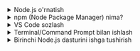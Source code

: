 <details>
    <summary>Node.js o'rnatish</summary>

## 2.1 Node.js O'rnatish

### Node.js nima uchun kerak?

**Node.js** - backend dasturlar yozish uchun asosiy dastur. Bu JavaScript kodini serverda ishlatish imkonini beradi.

#### Node.js o'rnatishdan oldin:
- JavaScript faqat brauzerda ishlaydi
- Backend dasturlar yozish mumkin emas
- Server yaratish imkoni yo'q

#### Node.js o'rnatgandan keyin:
- JavaScript ni serverda ishlatish mumkin
- Backend dasturlar yozish mumkin
- Web serverlar yaratish mumkin

### Node.js versiyalari

#### LTS (Long Term Support):
- **Barqaror** - xatolar kam
- **Uzoq muddatli** - 3 yil qo'llab-quvvatlanadi
- **Ishlash uchun** - ishlab chiqish uchun yaxshi

#### Current (Hozirgi):
- **Yangi xususiyatlar** - eng so'nggi imkoniyatlar
- **Eksperimental** - ba'zi xatolar bo'lishi mumkin
- **Test uchun** - yangi narsalarni sinash uchun

### Node.js o'rnatish - Windows

#### 1-qadam: Node.js yuklab olish
1. **nodejs.org** saytiga kiring
2. **"Download for Windows"** tugmasini bosing
3. **LTS versiyasini** tanlang (masalan: 18.17.0)
4. **.msi faylini** yuklab oling

#### 2-qadam: O'rnatish
1. **Yuklab olingan faylni** oching
2. **"Next"** tugmalarini bosing
3. **"I accept the agreement"** belgilang
4. **"Install"** tugmasini bosing
5. **O'rnatish tugagunicha** kuting

#### 3-qadam: Tekshirish
```bash
# Command Prompt oching va yozing:
node --version
npm --version
```

**Natija:**
```
v18.17.0
9.6.7
```

### Node.js o'rnatish - Mac

#### 1-qadam: Homebrew o'rnatish (agar yo'q bo'lsa)
```bash
# Terminal oching va yozing:
/bin/bash -c "$(curl -fsSL https://raw.githubusercontent.com/Homebrew/install/HEAD/install.sh)"
```

#### 2-qadam: Node.js o'rnatish
```bash
# Homebrew orqali o'rnatish
brew install node
```

#### 3-qadam: Tekshirish
```bash
node --version
npm --version
```

### Node.js o'rnatish - Linux (Ubuntu)

#### 1-qadam: Paketlar ro'yxatini yangilash
```bash
sudo apt update
```

#### 2-qadam: Node.js o'rnatish
```bash
# Node.js o'rnatish
sudo apt install nodejs npm
```

#### 3-qadam: Tekshirish
```bash
node --version
npm --version
```

### Node.js o'rnatish xatolari

#### Xato: "node is not recognized"
```bash
# Windows da PATH muammosi
# Qayta o'rnatish yoki PATH ni sozlash kerak
```

**Yechim:**
1. Node.js ni qayta o'rnatish
2. Kompyuterni qayta ishga tushirish
3. Command Prompt ni qayta ochish

#### Xato: "Permission denied"
```bash
# Linux/Mac da ruxsat muammosi
sudo npm install -g package-name
```

#### Xato: "EACCES: permission denied"
```bash
# npm global paketlar uchun ruxsat
sudo chown -R $(whoami) ~/.npm
```

### Node.js sozlamalari

#### Global paketlar papkasi
```bash
# Global paketlar qayerda o'rnatiladi
npm config get prefix

# O'zgartirish (ixtiyoriy)
npm config set prefix ~/.npm-global
```

#### Registry o'zgartirish
```bash
# npm registry ko'rish
npm config get registry

# Boshqa registry (ixtiyoriy)
npm config set registry https://registry.npmjs.org/
```

### Node.js versiyasini o'zgartirish

#### nvm (Node Version Manager) o'rnatish

**Windows:**
```bash
# nvm-windows yuklab oling
# https://github.com/coreybutler/nvm-windows
nvm install 18.17.0
nvm use 18.17.0
```

**Mac/Linux:**
```bash
# nvm o'rnatish
curl -o- https://raw.githubusercontent.com/nvm-sh/nvm/v0.39.0/install.sh | bash

# Node.js versiyasini o'zgartirish
nvm install 18.17.0
nvm use 18.17.0
```

### Node.js o'rnatishni tekshirish

#### To'liq tekshirish
```bash
# Node.js versiyasi
node --version

# npm versiyasi
npm --version

# Node.js ma'lumotlari
node -p "process.versions"

# npm sozlamalari
npm config list
```

#### Test dastur
```javascript
// test.js fayl yarating
console.log('Node.js ishlayapti!');
console.log('Versiya:', process.version);
console.log('Platforma:', process.platform);

// Ishga tushirish
node test.js
```

**Natija:**
```
Node.js ishlayapti!
Versiya: v18.17.0
Platforma: win32
```

### Node.js o'rnatish maslahatlari

#### 1. LTS versiyasini tanlang
- Barqaror ishlaydi
- Xatolar kam
- Ko'p dasturchilar ishlatadi

#### 2. Administrator sifatida o'rnating
- Ruxsat muammolari yo'q
- Global paketlar o'rnatish mumkin

#### 3. Antivirus ni o'chiring
- O'rnatish jarayonida muammo bo'lmasin
- Keyin qayta yoqing

#### 4. Internet ulanishini tekshiring
- Node.js yuklab olish uchun kerak
- npm paketlar uchun kerak

### Xulosa

**Node.js o'rnatish** = Backend dasturlashni boshlash uchun birinchi qadam

#### Muvaffaqiyatli o'rnatish:
1. **nodejs.org** dan yuklab olish
2. **LTS versiyasini** tanlash
3. **O'rnatish** jarayonini tugatish
4. **node --version** bilan tekshirish

#### Keyingi qadam:
- npm haqida o'rganish
- VS Code sozlash
- Birinchi dastur yozish

Node.js o'rnatildi! Endi backend dasturlashni boshlash mumkin!

</details>

<details>
    <summary>npm (Node Package Manager) nima?</summary>

## 2.2 npm (Node Package Manager) Nima?

### npm nima?

**npm** - Node.js paketlarini boshqarish dasturi. Bu kutubxonalar, dasturlar va vositalarni o'rnatish va boshqarish uchun ishlatiladi.

#### npm vazifalari:
- **Paketlarni o'rnatish** - kutubxonalar
- **Paketlarni boshqarish** - versiyalar
- **Loyiha yaratish** - package.json
- **Skriptlar yozish** - avtomatlashtirish

### npm nima uchun kerak?

#### Paketlar kutubxonasi:
- **Millionlab paketlar** - Express, React, Vue
- **Tayyor yechimlar** - qayta yozmasdan ishlatish
- **Jamoa ishi** - boshqa dasturchilar kodi
- **Tez rivojlanish** - noldan yozmasdan

#### Misol:
```javascript
// npm siz (qiyin):
// HTTP server yozish - 100+ qator kod

// npm bilan (oson):
const express = require('express');
const app = express();
app.get('/', (req, res) => res.send('Salom!'));
app.listen(3000);
```

### npm paketlari

#### Mahalliy paketlar (Local):
```bash
# Loyiha papkasida o'rnatish
npm install express
```

**Natija:**
```
project/
├── node_modules/     # Paketlar papkasi
│   └── express/
├── package.json      # Loyiha ma'lumotlari
└── server.js
```

#### Global paketlar (Global):
```bash
# Butun kompyuterga o'rnatish
npm install -g nodemon
```

**Natija:**
- Har qayerda ishlatish mumkin
- Command line vositalar
- Masalan: `nodemon server.js`

### package.json fayli

#### package.json nima?
**package.json** - loyiha haqida ma'lumotlar fayli. Bu loyihangizning "passporti".

#### package.json yaratish:
```bash
# Yangi loyiha uchun
npm init

# Avtomatik yaratish
npm init -y
```

#### package.json misoli:
```json
{
  "name": "mening-loyiham",
  "version": "1.0.0",
  "description": "Mening birinchi Node.js loyiham",
  "main": "server.js",
  "scripts": {
    "start": "node server.js",
    "dev": "nodemon server.js"
  },
  "dependencies": {
    "express": "^4.18.2"
  },
  "author": "Ahmad",
  "license": "MIT"
}
```

#### package.json qismlari:
- **name** - loyiha nomi
- **version** - versiya
- **description** - tavsif
- **main** - asosiy fayl
- **scripts** - buyruqlar
- **dependencies** - kerakli paketlar

### npm buyruqlari

#### Paketlarni o'rnatish:
```bash
# Oddiy o'rnatish
npm install express

# Qisqartma
npm i express

# Versiya bilan
npm install express@4.18.2

# Development uchun
npm install --save-dev nodemon

# Global o'rnatish
npm install -g nodemon
```

#### Paketlarni ko'rish:
```bash
# O'rnatilgan paketlar
npm list

# Global paketlar
npm list -g

# Faqat asosiy paketlar
npm list --depth=0
```

#### Paketlarni yangilash:
```bash
# Barcha paketlarni yangilash
npm update

# Biror paketni yangilash
npm update express

# Eng so'nggi versiyaga
npm install express@latest
```

#### Paketlarni o'chirish:
```bash
# Paketni o'chirish
npm uninstall express

# Global paketni o'chirish
npm uninstall -g nodemon
```

### npm skriptlar

#### package.json da skriptlar:
```json
{
  "scripts": {
    "start": "node server.js",
    "dev": "nodemon server.js",
    "test": "jest",
    "build": "webpack"
  }
}
```

#### Skriptlarni ishga tushirish:
```bash
# npm run bilan
npm run start
npm run dev
npm run test

# start va test uchun npm qisqartma
npm start
npm test
```

#### Skriptlar misoli:
```json
{
  "scripts": {
    "start": "node server.js",
    "dev": "nodemon server.js",
    "build": "mkdir build && cp *.js build/",
    "clean": "rm -rf build/"
  }
}
```

### npm xatolari va yechimlari

#### Xato: "npm ERR! EACCES: permission denied"
```bash
# Global paketlar uchun ruxsat
sudo chown -R $(whoami) ~/.npm
```

#### Xato: "npm ERR! network timeout"
```bash
# Registry o'zgartirish
npm config set registry https://registry.npmjs.org/

# Proxy sozlash (agar kerak bo'lsa)
npm config set proxy http://proxy.company.com:8080
```

#### Xato: "npm ERR! peer dep missing"
```bash
# Peer dependencies ni o'rnatish
npm install --save peer-package-name
```

### npm maslahatlari

#### 1. package-lock.json ni saqlang
- Versiyalarni qulflaydi
- Jamoa bilan bir xil versiyalar
- Git ga qo'shing

#### 2. node_modules ni ignore qiling
```gitignore
# .gitignore faylida
node_modules/
*.log
.env
```

#### 3. Semantic versioning
```json
{
  "dependencies": {
    "express": "^4.18.2",  // 4.x.x versiyalar
    "lodash": "~4.17.21",  // 4.17.x versiyalar
    "moment": "2.29.4"     // aniq versiya
  }
}
```

#### 4. npm audit
```bash
# Xavfsizlik tekshirish
npm audit

# Xavfsizlik tuzatish
npm audit fix
```

### npm vs boshqa package managerlar

| Xususiyat | npm | yarn | pnpm |
|-----------|-----|------|------|
| **Tezlik** | O'rta | Tez | Juda tez |
| **Xotira** | Ko'p | O'rta | Kam |
| **Paketlar** | Ko'p | Ko'p | Ko'p |
| **O'rganish** | Oson | Oson | Oson |

### Xulosa

**npm** = Node.js paketlarini boshqarish dasturi

#### Asosiy buyruqlar:
- `npm install` - paket o'rnatish
- `npm init` - loyiha yaratish
- `npm run` - skript ishga tushirish
- `npm update` - yangilash

#### package.json:
- Loyiha ma'lumotlari
- Kerakli paketlar
- Skriptlar
- Versiya boshqaruvi

npm - backend dasturlash uchun eng muhim vosita!

</details>

<details>
    <summary>VS Code sozlash</summary>

## 2.3 VS Code Sozlash

### VS Code nima?

**VS Code (Visual Studio Code)** - Microsoft tomonidan yaratilgan bepul kod editori. Bu dasturlash uchun eng yaxshi vositalardan biri.

#### VS Code afzalliklari:
- **Bepul** - pul to'lash shart emas
- **Tez** - yengil va tez ishlaydi
- **Kengaytiriladi** - ko'p pluginlar
- **Ko'p tillar** - JavaScript, Python, Java
- **Git integratsiyasi** - versiya boshqaruvi

### VS Code o'rnatish

#### 1-qadam: Yuklab olish
1. **code.visualstudio.com** saytiga kiring
2. **"Download for Windows"** tugmasini bosing
3. **.exe faylini** yuklab oling

#### 2-qadam: O'rnatish
1. **Yuklab olingan faylni** oching
2. **"I accept the agreement"** belgilang
3. **"Next"** tugmalarini bosing
4. **"Install"** tugmasini bosing

#### 3-qadam: Ishga tushirish
- **Desktop** da VS Code ikonkasi paydo bo'ladi
- **Birinchi marta** ochishda sozlamalar so'raladi

### VS Code asosiy sozlamalari

#### 1. Til o'zgartirish
1. **Ctrl + Shift + P** (Windows) yoki **Cmd + Shift + P** (Mac)
2. **"Configure Display Language"** yozing
3. **"Install additional languages"** tanlang
4. **O'zbek tili** yoki **English** tanlang

#### 2. Tema o'zgartirish
1. **Ctrl + K, Ctrl + T** (Windows) yoki **Cmd + K, Cmd + T** (Mac)
2. **Tema tanlang:**
   - **Light** - oq fon
   - **Dark** - qora fon
   - **High Contrast** - yuqori kontrast

#### 3. Font o'lchami
1. **Ctrl + ,** (Windows) yoki **Cmd + ,** (Mac)
2. **"Font Size"** qidiring
3. **O'lchamni o'zgartiring** (masalan: 16)

### Node.js uchun kerakli pluginlar

#### 1. JavaScript (ES6) code snippets
```bash
# Plugin nomi: JavaScript (ES6) code snippets
# Muallif: charalampos karypidis
```

**Nima beradi:**
- JavaScript kodlarini tez yozish
- Snippetlar (qisqartmalar)
- Syntax highlighting

#### 2. Node.js Extension Pack
```bash
# Plugin nomi: Node.js Extension Pack
# Muallif: Microsoft
```

**Nima beradi:**
- Node.js debugging
- npm scripts
- IntelliSense
- Code snippets

#### 3. Prettier - Code formatter
```bash
# Plugin nomi: Prettier - Code formatter
# Muallif: Prettier
```

**Nima beradi:**
- Kodni chiroyli qilish
- Avtomatik formatlash
- Konsistent kod

#### Plugin o'rnatish:
1. **Extensions** panelini oching (Ctrl + Shift + X)
2. **Plugin nomini** qidiring
3. **"Install"** tugmasini bosing
4. **VS Code ni qayta ishga tushiring**

### VS Code foydali sozlamalari

#### settings.json fayli:
```json
{
  "editor.fontSize": 16,
  "editor.tabSize": 2,
  "editor.insertSpaces": true,
  "editor.wordWrap": "on",
  "editor.minimap.enabled": true,
  "editor.formatOnSave": true,
  "files.autoSave": "afterDelay",
  "terminal.integrated.fontSize": 14
}
```

#### Sozlamalarni o'zgartirish:
1. **Ctrl + ,** (Windows) yoki **Cmd + ,** (Mac)
2. **JSON faylni ochish** - o'ng burchakda
3. **settings.json** ni tahrirlash

### VS Code terminal

#### Terminal ochish:
- **Ctrl + `** (backtick)
- **View → Terminal**
- **Terminal → New Terminal**

#### Terminal sozlamalari:
```json
{
  "terminal.integrated.fontSize": 14,
  "terminal.integrated.fontFamily": "Consolas",
  "terminal.integrated.shell.windows": "cmd.exe"
}
```

#### Terminal buyruqlari:
```bash
# Fayl ro'yxati
dir          # Windows
ls           # Mac/Linux

# Papka o'zgartirish
cd folder-name

# Yangi papka
mkdir folder-name

# Fayl yaratish
echo. > filename.js    # Windows
touch filename.js      # Mac/Linux
```

### VS Code fayl boshqaruvi

#### Explorer paneli:
- **Ctrl + Shift + E** - Explorer ochish
- **Fayllar va papkalar** ko'rish
- **Yangi fayl/papka** yaratish

#### Fayl yaratish:
1. **Explorer** da o'ng tugma
2. **"New File"** yoki **"New Folder"**
3. **Nom berish**

#### Faylni ochish:
- **Ctrl + O** - fayl ochish
- **Ctrl + Shift + O** - tez ochish
- **Drag & Drop** - sudrab tashlash

### VS Code kod yozish yordamchilari

#### IntelliSense:
- **Avtomatik to'ldirish** - kod yozishda
- **Funktsiya ma'lumotlari** - parametrlar
- **Xatolarni ko'rsatish** - syntax xatolari

#### Snippetlar:
```javascript
// clg yozib Tab bosish
console.log();

// for yozib Tab bosish
for (let i = 0; i < array.length; i++) {
    const element = array[i];
}

// fn yozib Tab bosish
function name() {
    
}
```

#### Emmet (HTML/CSS):
```html
<!-- div yozib Tab bosish -->
<div></div>

<!-- .class yozib Tab bosish -->
<div class="class"></div>

<!-- #id yozib Tab bosish -->
<div id="id"></div>
```

### VS Code debugging

#### Node.js debugging:
1. **Fayl oching** (server.js)
2. **Breakpoint qo'ying** (qator yonida nuqta)
3. **F5** bosib debugging boshlang
4. **Variables** ni ko'rish

#### launch.json sozlamasi:
```json
{
  "version": "0.2.0",
  "configurations": [
    {
      "type": "node",
      "request": "launch",
      "name": "Launch Program",
      "program": "${workspaceFolder}/server.js"
    }
  ]
}
```

### VS Code foydali kalitlar

#### Asosiy kalitlar:
- **Ctrl + S** - saqlash
- **Ctrl + Z** - qaytarish
- **Ctrl + Y** - qayta qilish
- **Ctrl + C** - nusxa olish
- **Ctrl + V** - qo'yish
- **Ctrl + X** - kesish

#### Kod bilan ishlash:
- **Ctrl + /** - izoh qo'shish
- **Ctrl + Shift + /** - blok izoh
- **Ctrl + D** - so'zni tanlash
- **Ctrl + Shift + K** - qatorni o'chirish
- **Alt + Up/Down** - qatorni ko'tarish/tushirish

#### Fayl bilan ishlash:
- **Ctrl + N** - yangi fayl
- **Ctrl + W** - faylni yopish
- **Ctrl + Tab** - fayllar o'rtasida o'tish
- **Ctrl + P** - tez fayl ochish

### VS Code workspace

#### Workspace nima?
**Workspace** - loyiha papkasi. Bu barcha fayllaringiz bir joyda.

#### Workspace yaratish:
1. **File → Open Folder**
2. **Loyiha papkasini** tanlang
3. **VS Code** papkani ochadi

#### Workspace saqlash:
1. **File → Save Workspace As**
2. **.code-workspace** fayl yaratadi
3. **Keyingi safar** ochish uchun

### Xulosa

**VS Code** = Dasturlash uchun eng yaxshi editor

#### Asosiy sozlamalar:
- **Pluginlar o'rnatish** - JavaScript, Node.js
- **Terminal sozlash** - buyruqlar uchun
- **Tema va font** - ko'rish uchun
- **Debugging** - xatolarni topish uchun

#### Foydali xususiyatlar:
- **IntelliSense** - avtomatik to'ldirish
- **Snippetlar** - tez kod yozish
- **Git integratsiyasi** - versiya boshqaruvi
- **Terminal** - buyruqlar uchun

VS Code tayyor! Endi dasturlashni boshlash mumkin!

</details>

<details>
    <summary>Terminal/Command Prompt bilan ishlash</summary>

## 2.4 Terminal/Command Prompt bilan Ishlash

### Terminal nima?

**Terminal** (yoki **Command Prompt** Windows da) - kompyuterga matn orqali buyruq berish dasturi. Bu grafik interfeys bo'lmagan, faqat matn.

#### Terminal nima uchun kerak?
- **Fayllar bilan ishlash** - yaratish, o'chirish, ko'chirish
- **Dasturlarni ishga tushirish** - Node.js, npm
- **Papkalar bilan ishlash** - o'tish, yaratish
- **Git buyruqlari** - versiya boshqaruvi

### Windows Command Prompt

#### Command Prompt ochish:
1. **Windows + R** bosib
2. **"cmd"** yozib **Enter**
3. Yoki **Start** da **"cmd"** qidirish

#### Asosiy buyruqlar:
```cmd
# Hozirgi papkani ko'rish
dir

# Papka o'zgartirish
cd folder-name

# Yuqori papkaga chiqish
cd ..

# Yangi papka yaratish
mkdir folder-name

# Fayl yaratish
echo. > filename.txt

# Fayl mazmunini ko'rish
type filename.txt

# Faylni o'chirish
del filename.txt

# Papkani o'chirish
rmdir folder-name
```

#### Command Prompt misollari:
```cmd
# Hozirgi joy
C:\Users\Ahmad>

# Papka ichiga kirish
C:\Users\Ahmad> cd Documents
C:\Users\Ahmad\Documents>

# Yangi papka yaratish
C:\Users\Ahmad\Documents> mkdir my-project
C:\Users\Ahmad\Documents> cd my-project
C:\Users\Ahmad\Documents\my-project>

# Fayl yaratish
C:\Users\Ahmad\Documents\my-project> echo. > server.js
```

### Mac/Linux Terminal

#### Terminal ochish:
- **Mac:** **Cmd + Space**, **"Terminal"** yozish
- **Linux:** **Ctrl + Alt + T**

#### Asosiy buyruqlar:
```bash
# Hozirgi papkani ko'rish
ls

# Batafsil ko'rish
ls -l

# Yashirin fayllar bilan
ls -la

# Papka o'zgartirish
cd folder-name

# Yuqori papkaga chiqish
cd ..

# Uy papkasiga o'tish
cd ~

# Yangi papka yaratish
mkdir folder-name

# Fayl yaratish
touch filename.txt

# Fayl mazmunini ko'rish
cat filename.txt

# Faylni o'chirish
rm filename.txt

# Papkani o'chirish
rmdir folder-name

# Papka va ichidagi hamma narsani o'chirish
rm -rf folder-name
```

### Node.js bilan ishlash

#### Node.js dasturini ishga tushirish:
```bash
# JavaScript faylini ishga tushirish
node server.js

# Fayl mazmunini ko'rsatish
node -e "console.log('Salom Node.js!')"

# Node.js versiyasini ko'rish
node --version
```

#### npm buyruqlari:
```bash
# Paket o'rnatish
npm install express

# Global paket o'rnatish
npm install -g nodemon

# Skript ishga tushirish
npm run start
npm start

# O'rnatilgan paketlarni ko'rish
npm list

# Paket o'chirish
npm uninstall express
```

### Fayl va papka boshqaruvi

#### Fayl yaratish:
```bash
# Windows
echo. > server.js
echo console.log('Salom!'); > server.js

# Mac/Linux
touch server.js
echo "console.log('Salom!');" > server.js
```

#### Fayl mazmunini ko'rish:
```bash
# Windows
type server.js

# Mac/Linux
cat server.js
```

#### Faylni tahrirlash:
```bash
# VS Code da ochish
code server.js

# Nano editor (Linux/Mac)
nano server.js

# Vim editor (Linux/Mac)
vi server.js
```

#### Fayllarni ko'chirish:
```bash
# Windows
copy file1.js file2.js
move file1.js folder/

# Mac/Linux
cp file1.js file2.js
mv file1.js folder/
```

### Terminal sozlamalari

#### Ranglar va ko'rinish:
```bash
# Windows (PowerShell)
# Ranglar avtomatik

# Mac/Linux
# .bashrc yoki .zshrc faylida
export PS1="\[\033[01;32m\]\u@\h\[\033[00m\]:\[\033[01;34m\]\w\[\033[00m\]\$ "
```

#### Aliaslar (qisqartmalar):
```bash
# .bashrc yoki .zshrc faylida
alias ll='ls -la'
alias la='ls -A'
alias l='ls -CF'
alias ..='cd ..'
alias ...='cd ../..'

# Node.js uchun
alias ni='npm install'
alias ns='npm start'
alias nt='npm test'
```

### Terminal maslahatlari

#### 1. Tab completion
- **Tab** tugmasini bosib buyruqlarni to'ldirish
- Fayl va papka nomlarini avtomatik yozish

#### 2. Buyruq tarixi
- **↑/↓** tugmalari bilan oldingi buyruqlarni ko'rish
- **history** buyruqi bilan barcha buyruqlarni ko'rish

#### 3. Fayl yo'llari
```bash
# Mutlaq yo'l
C:\Users\Ahmad\Documents\project\server.js    # Windows
/home/ahmad/documents/project/server.js       # Linux
/Users/ahmad/documents/project/server.js      # Mac

# Nisbiy yo'l
./server.js          # Hozirgi papkada
../config/db.js      # Yuqori papkada
```

#### 4. Wildcards
```bash
# Barcha .js fayllar
*.js

# server bilan boshlanuvchi fayllar
server*

# .txt bilan tugaydigan fayllar
*.txt
```

### Xulosa

**Terminal** = Kompyuterga matn orqali buyruq berish

#### Asosiy buyruqlar:
- **dir/ls** - fayllarni ko'rish
- **cd** - papka o'zgartirish
- **mkdir** - papka yaratish
- **echo/touch** - fayl yaratish

#### Node.js uchun:
- **node** - JavaScript ishga tushirish
- **npm** - paketlar boshqaruvi
- **code** - VS Code da ochish

Terminal - dasturchining eng muhim vositasidir!

</details>

<details>
    <summary>Birinchi Node.js dasturini ishga tushirish</summary>

## 2.5 Birinchi Node.js Dasturini Ishga Tushirish

### Birinchi dastur yaratish

#### 1-qadam: Papka yaratish
```bash
# Terminal oching
mkdir my-first-node-app
cd my-first-node-app
```

#### 2-qadam: package.json yaratish
```bash
# package.json yaratish
npm init -y
```

**Natija:**
```json
{
  "name": "my-first-node-app",
  "version": "1.0.0",
  "description": "",
  "main": "index.js",
  "scripts": {
    "test": "echo \"Error: no test specified\" && exit 1"
  },
  "keywords": [],
  "author": "",
  "license": "ISC"
}
```

#### 3-qadam: Birinchi JavaScript fayl
```javascript
// server.js fayl yarating
console.log('Salom Node.js!');
console.log('Mening birinchi dasturim!');
```

#### 4-qadam: Dasturni ishga tushirish
```bash
# Dasturni ishga tushirish
node server.js
```

**Natija:**
```
Salom Node.js!
Mening birinchi dasturim!
```

### Oddiy web server yaratish

#### server.js fayli:
```javascript
// HTTP modulini import qilish
const http = require('http');

// Server yaratish
const server = http.createServer(function(req, res) {
    // Response header
    res.writeHead(200, {'Content-Type': 'text/html; charset=utf-8'});
    
    // HTML mazmun
    res.write('<h1>Salom Node.js!</h1>');
    res.write('<p>Mening birinchi web serverim!</p>');
    res.write('<p>Port: 3000</p>');
    
    // Response tugatish
    res.end();
});

// Server ishga tushirish
server.listen(3000, function() {
    console.log('Server http://localhost:3000 da ishlamoqda');
    console.log('Brauzerda oching: http://localhost:3000');
});
```

#### Dasturni ishga tushirish:
```bash
# Server ishga tushirish
node server.js
```

#### Brauzerda ko'rish:
1. **Brauzer oching**
2. **http://localhost:3000** yozing
3. **Enter** bosing
4. **"Salom Node.js!"** ko'rasiz

### Express.js bilan server

#### 1-qadam: Express o'rnatish
```bash
# Express paketini o'rnatish
npm install express
```

#### 2-qadam: Express server yaratish
```javascript
// server.js
const express = require('express');
const app = express();

// Route yaratish
app.get('/', function(req, res) {
    res.send('<h1>Salom Express.js!</h1>');
});

app.get('/about', function(req, res) {
    res.send('<h1>Biz haqimizda</h1><p>Bu mening birinchi Express serverim</p>');
});

// Server ishga tushirish
app.listen(3000, function() {
    console.log('Express server http://localhost:3000 da ishlamoqda');
});
```

#### 3-qadam: package.json ni yangilash
```json
{
  "name": "my-first-node-app",
  "version": "1.0.0",
  "description": "Mening birinchi Node.js loyiham",
  "main": "server.js",
  "scripts": {
    "start": "node server.js",
    "dev": "nodemon server.js"
  },
  "dependencies": {
    "express": "^4.18.2"
  }
}
```

#### 4-qadam: Skriptlar bilan ishga tushirish
```bash
# npm start bilan
npm start

# yoki to'g'ridan-to'g'ri
node server.js
```

### Fayl struktura

#### To'g'ri fayl tuzilishi:
```
my-first-node-app/
├── node_modules/          # npm paketlar
├── package.json          # Loyiha ma'lumotlari
├── package-lock.json     # Versiya qulfi
├── server.js             # Asosiy server fayl
├── public/               # Static fayllar
│   ├── css/
│   ├── js/
│   └── images/
└── README.md             # Loyiha hujjati
```

#### Static fayllar bilan:
```javascript
// server.js
const express = require('express');
const path = require('path');
const app = express();

// Static fayllarni serve qilish
app.use(express.static('public'));

// Route lar
app.get('/', function(req, res) {
    res.sendFile(path.join(__dirname, 'public', 'index.html'));
});

app.listen(3000, function() {
    console.log('Server ishlamoqda!');
});
```

### Xatolarni tuzatish

#### Umumiy xatolar:

#### 1. "Cannot find module 'express'"
```bash
# Express o'rnatilmagan
npm install express
```

#### 2. "Port 3000 is already in use"
```javascript
// Boshqa port ishlatish
app.listen(3001, function() {
    console.log('Server 3001 portda ishlamoqda');
});
```

#### 3. "EADDRINUSE: address already in use"
```bash
# Windows da portni to'xtatish
netstat -ano | findstr :3000
taskkill /PID <PID> /F

# Mac/Linux da
lsof -ti:3000 | xargs kill -9
```

### Development server (nodemon)

#### 1-qadam: nodemon o'rnatish
```bash
# Global o'rnatish
npm install -g nodemon

# yoki development dependency
npm install --save-dev nodemon
```

#### 2-qadam: nodemon bilan ishga tushirish
```bash
# nodemon bilan
nodemon server.js

# yoki npm script
npm run dev
```

#### 3-qadam: Avtomatik qayta ishga tushish
- **Faylni saqlash** - nodemon avtomatik qayta ishga tushiradi
- **Xatolarni ko'rish** - darhol natija
- **Tez rivojlanish** - qayta-qayta ishga tushirish shart emas

### Loyihani test qilish

#### 1. Server ishlamoqdamimi?
```bash
# Terminal da
node server.js
# "Server ishlamoqda" xabari ko'rinishi kerak
```

#### 2. Brauzerda ochilaydimi?
```
http://localhost:3000
# "Salom Express.js!" ko'rinishi kerak
```

#### 3. Route lar ishlaydimi?
```
http://localhost:3000/about
# "Biz haqimizda" sahifasi ko'rinishi kerak
```

### Keyingi qadamlar

#### 1. HTML sahifa yaratish:
```html
<!-- public/index.html -->
<!DOCTYPE html>
<html lang="uz">
<head>
    <meta charset="UTF-8">
    <meta name="viewport" content="width=device-width, initial-scale=1.0">
    <title>Mening Saytim</title>
</head>
<body>
    <h1>Salom Dunyo!</h1>
    <p>Bu mening birinchi Node.js loyiham</p>
</body>
</html>
```

#### 2. CSS qo'shish:
```css
/* public/css/style.css */
body {
    font-family: Arial, sans-serif;
    margin: 40px;
    background-color: #f0f0f0;
}

h1 {
    color: #333;
}
```

#### 3. JavaScript qo'shish:
```javascript
// public/js/script.js
console.log('Frontend JavaScript ishlayapti!');

document.addEventListener('DOMContentLoaded', function() {
    console.log('Sahifa yuklandi!');
});
```

### Xulosa

**Birinchi Node.js dasturi** = Backend dasturlashni boshlash

#### Muvaffaqiyatli ishga tushirish:
1. **Papka yaratish** - loyiha uchun
2. **package.json** - loyiha ma'lumotlari
3. **server.js** - asosiy dastur
4. **node server.js** - ishga tushirish
5. **localhost:3000** - brauzerda ko'rish

#### Keyingi qadamlar:
- **Express.js** - framework o'rganish
- **Routes** - yo'llar yaratish
- **Static fayllar** - HTML, CSS, JS
- **Ma'lumotlar bazasi** - ma'lumotlarni saqlash

Muvaffaqiyat! Sizning birinchi Node.js dasturingiz ishlamoqda!

</details>
